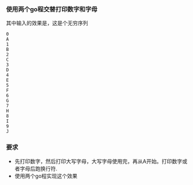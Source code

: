 ### 使用两个go程交替打印数字和字母

其中输入的效果是，这是个无穷序列

```console
0
A
1
B
2
C
3
D
4
E
5
F
6
G
7
H
8
I
9
J
```

### 要求

* 先打印数字，然后打印大写字母，大写字母使用完，再从A开始。打印数字或者字母后跑换行符.
* 使用两个go程实现这个效果
